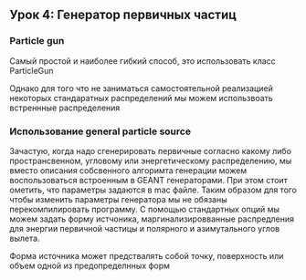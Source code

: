 ## Урок 4: Генератор первичных частиц


### Particle gun
Самый простой и наиболее гибкий способ, это использовать класс ParticleGun

Однако для того что не заниматься самостоятельной реализацией некоторых стандаратных распределений мы можем использвоать встреннные распределения

### Использование general particle source

Зачастую, когда надо сгенерировать первичные согласно какому либо пространсвенном, угловому или энергетическому распределению, мы вместо описания собсвенного алгоримта генерации можем воспользоваться встроенным в GEANT генераторами.
При этом стоит ометить, что параметры задаются в mac файле. Таким образом для того чтобы изменить параметры генератора мы не обязаны перекомпилировать программу. С помощью стандартных опций мы можем задать форму истчоника, маргинализировванные распредления для энергии первичной частицы и полярного и азимутального углов вылета.

Форма источника может предствалять собой точку, поверхность или объем одной из предопределнных форм